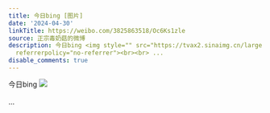 ```yaml
---
title: 今日bing [图片]
date: '2024-04-30'
linkTitle: https://weibo.com/3825863518/Oc6Ks1zle
source: 正宗毒奶菇的微博
description: 今日bing <img style="" src="https://tvax2.sinaimg.cn/large/e40a0b5egy1hp8tkfd3f5j20i60cdjyg.jpg"
  referrerpolicy="no-referrer"><br><br> ...
disable_comments: true
---
```

今日bing <img style="" src="https://tvax2.sinaimg.cn/large/e40a0b5egy1hp8tkfd3f5j20i60cdjyg.jpg" referrerpolicy="no-referrer"><br><br> ...